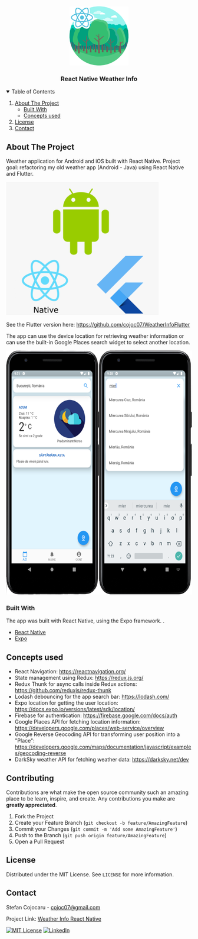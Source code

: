 
<!-- PROJECT LOGO -->
<br />
<p align="center">
  <a href="https://github.com/othneildrew/Best-README-Template">
    <img src="logo-rn.png" alt="Logo" width="160" height="160">
  </a>

  <h3 align="center">React Native Weather Info </h3>





<!-- TABLE OF CONTENTS -->
<details open="open">
  <summary>Table of Contents</summary>
  <ol>
    <li>
      <a href="#about-the-project">About The Project</a>
      <ul>
        <li><a href="#built-with">Built With</a></li>
        <li><a href="#concepts-used">Concepts used</a></li>
      </ul>
    </li>
    <li><a href="#license">License</a></li>
    <li><a href="#contact">Contact</a></li>
  </ol>
</details>



<!-- ABOUT THE PROJECT -->
## About The Project

Weather application for Android and iOS built with React Native.
Project goal: refactoring my old weather app (Android - Java) using React Native and Flutter. 

<img src="process.png" alt="Logo" height="360">

See the Flutter version here: https://github.com/cojoc07/WeatherInfoFlutter

The app can use the device location for retrieving weather information or can use the built-in Google Places search widget to select another location.


<img src="app.png" alt="Logo" height="660">

### Built With

The app was built with React Native, using the Expo framework. .
* [React Native](https://reactnative.dev/)
* [Expo](https://expo.io/)



<!-- GETTING STARTED -->
## Concepts used

* React Navigation: https://reactnavigation.org/
* State management using Redux: https://redux.js.org/
* Redux Thunk for async calls inside Redux actions: https://github.com/reduxjs/redux-thunk 
* Lodash debouncing for the app search bar: https://lodash.com/
* Expo location for getting the user location: https://docs.expo.io/versions/latest/sdk/location/
* Firebase for authentication: https://firebase.google.com/docs/auth
* Google Places API for fetching location information: https://developers.google.com/places/web-service/overview
* Google Reverse Geocoding API for transforming user position into a "Place": https://developers.google.com/maps/documentation/javascript/examples/geocoding-reverse
* DarkSky weather API for fetching weather data: https://darksky.net/dev


<!-- CONTRIBUTING -->
## Contributing

Contributions are what make the open source community such an amazing place to be learn, inspire, and create. Any contributions you make are **greatly appreciated**.

1. Fork the Project
2. Create your Feature Branch (`git checkout -b feature/AmazingFeature`)
3. Commit your Changes (`git commit -m 'Add some AmazingFeature'`)
4. Push to the Branch (`git push origin feature/AmazingFeature`)
5. Open a Pull Request



<!-- LICENSE -->
## License

Distributed under the MIT License. See `LICENSE` for more information.



<!-- CONTACT -->
## Contact

Stefan Cojocaru - cojoc07@gmail.com

Project Link: [Weather Info React Native](https://github.com/cojoc07/WeatherInfoReactNative)


[![MIT License][license-shield]][license-url]
[![LinkedIn][linkedin-shield]][linkedin-url]

<!-- MARKDOWN LINKS & IMAGES -->
<!-- https://www.markdownguide.org/basic-syntax/#reference-style-links -->
[contributors-shield]: https://img.shields.io/github/contributors/othneildrew/Best-README-Template.svg?style=for-the-badge
[contributors-url]: https://github.com/othneildrew/Best-README-Template/graphs/contributors
[forks-shield]: https://img.shields.io/github/forks/othneildrew/Best-README-Template.svg?style=for-the-badge
[forks-url]: https://github.com/othneildrew/Best-README-Template/network/members
[stars-shield]: https://img.shields.io/github/stars/othneildrew/Best-README-Template.svg?style=for-the-badge
[stars-url]: https://github.com/othneildrew/Best-README-Template/stargazers
[issues-shield]: https://img.shields.io/github/issues/othneildrew/Best-README-Template.svg?style=for-the-badge
[issues-url]: https://github.com/othneildrew/Best-README-Template/issues
[license-shield]: https://img.shields.io/github/license/othneildrew/Best-README-Template.svg?style=for-the-badge
[license-url]: https://opensource.org/licenses/MIT
[linkedin-shield]: https://img.shields.io/badge/-LinkedIn-black.svg?style=for-the-badge&logo=linkedin&colorB=555
[linkedin-url]: https://linkedin.com/in/stefangeorgecojocaru
[product-screenshot]: app.png
